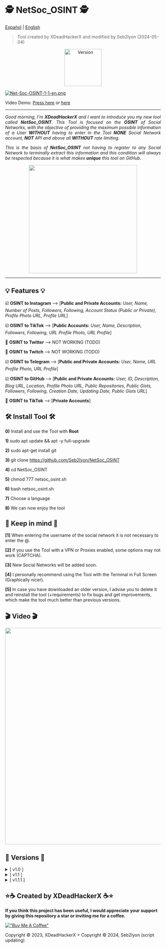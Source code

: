 # 🕵️ NetSoc_OSINT 🕵️

[Español](https://github.com/Seb2lyon/NetSoc_OSINT/blob/main/README.md) | [English](https://github.com/Seb2lyon/NetSoc_OSINT/blob/main/README-English.md)

> Tool created by XDeadHackerX and modified by Seb2lyon (2024-05-04)

<p align="center"><img width="120px" alt="Version" src="https://img.shields.io/badge/version-1.1.1-purple.svg?style=for-the-badge"/></p>

[![Net-Soc-OSINT-1-1-en.png](https://i.postimg.cc/0QpbmJm7/Net-Soc-OSINT-1-1-en.png)](https://postimg.cc/Kk8Ghj0Y)

<p>Video Demo: <a href="#punto1">Press here</a> or <a href="https://asciinema.org/a/549547">here</a></p> 

---

<p align="justify"><i>Good morning, I'm <strong>XDeadHackerX</strong> and I want to introduce you my new tool called <strong>NetSoc_OSINT</strong>. This Tool is focused on the <strong>OSINT</strong> of Social Networks, with the objective of providing the maximum possible information of a User <strong>WITHOUT</strong> having to enter in the Tool <strong>NONE</strong> Social Network account, <strong>NOT</strong> API and above all <strong>WITHOUT</strong> rate limiting.</i></p>

<p align="justify"><i>This is the basis of <strong>NetSoc_OSINT</strong> not having to register to any Social Network to terminally extract this information and this condition will always be respected because it is what makes <strong>unique</strong> this tool on GitHub.</i></p>

<p align="center"><img src=https://i.postimg.cc/0yrH4qG6/pc1.webp width="350px"/></p>

---

## 💡 Features 💡

:ballot_box_with_check: **OSINT to Instagram** --> [**Public and Private Accounts:** *User, Name, Number of Posts, Followers, Following, Account Status (Public or Private), Profile Photo URL, Profile URL*]

:ballot_box_with_check: **OSINT to TikTok** --> [**Public Accounts:** *User, Name, Description, Followers, Following, URL Profile Photo, URL Profile*]

:black_square_button: **OSINT to Twitter** --> NOT WORKING (TODO)

:black_square_button: **OSINT to Twitch** --> NOT WORKING (TODO)

:ballot_box_with_check: **OSINT to Telegram** --> [**Public and Private Accounts:** *User, Name, URL Profile Photo, URL Profile*]

:ballot_box_with_check: **OSINT to GitHub** --> [**Public and Private Accounts:** *User, ID, Description, Blog URL, Location, Profile Photo URL, Public Repositories, Public Gists, Followers, Following, Creation Date, Updating Date, Public Gists URL*]

:black_square_button: **OSINT to TikTok** --> [**Private Accounts**]

## 🛠 Install Tool 🛠

**0)** Install and use the Tool with **Root**

**1)** sudo apt update && apt -y full-upgrade

**2)** sudo apt-get install git

**3)** git clone https://github.com/Seb2lyon/NetSoc_OSINT

**4)** cd NetSoc_OSINT

**5)** chmod 777 netsoc_osint.sh

**6)** bash netsoc_osint.sh

**7)** Choose a language

**8)** We can now enjoy the tool

## 🎲 Keep in mind 🎲

**[1]** When entering the username of the social network it is not necessary to enter the @.

**[2]** If you use the Tool with a VPN or Proxies enabled, some options may not work (CAPTCHA).

**[3]** New Social Networks will be added soon.

**[4]** I personally recommend using the Tool with the Terminal in Full Screen (Graphically nicer).

**[5]** In case you have downloaded an older version, I advise you to delete it and reinstall the tool (+requirements) to fix bugs and get improvements, which make the tool much better than previous versions.

## 🎬 Video 🎬 <a name="punto1"></a>

<p align="center"><a href="https://asciinema.org/a/549547" target="_blank"><img src="https://asciinema.org/a/549547.svg" width="700px" /></a><p>

## 🔎 Versions 🔎

<details>
  <summary>[ v1.0 ]</summary>
  <p>[#] Original Version.</p>
</details>
<details>
  <summary>[ v1.1 ]</summary>
  <p align="justify">[#] Possibility to choose between Spanish and English.</p>
</details>
<details>
  <summary>[ v1.1.1 ]</summary>
  <p align="justify">[#] Update : Bugs fixed and desactivate non-functional options.</p>
</details>

## ⭐☕ Created by XDeadHackerX ☕⭐

**If you think this project has been useful, I would appreciate your support by giving this repository a star or inviting me for a coffee.**

[!["Buy Me A Coffee"](https://www.buymeacoffee.com/assets/img/custom_images/orange_img.png)](https://www.buymeacoffee.com/XDeadHackerX)

Copyright © 2023, XDeadHackerX + Copyright © 2024, Seb2lyon (script updating)

